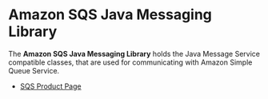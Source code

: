 Amazon SQS Java Messaging Library
========================================

The **Amazon SQS Java Messaging Library** holds the Java Message Service compatible classes, that are used
for communicating with Amazon Simple Queue Service.

* [SQS Product Page][product-page]

[product-page]: http://aws.amazon.com/sqs/

